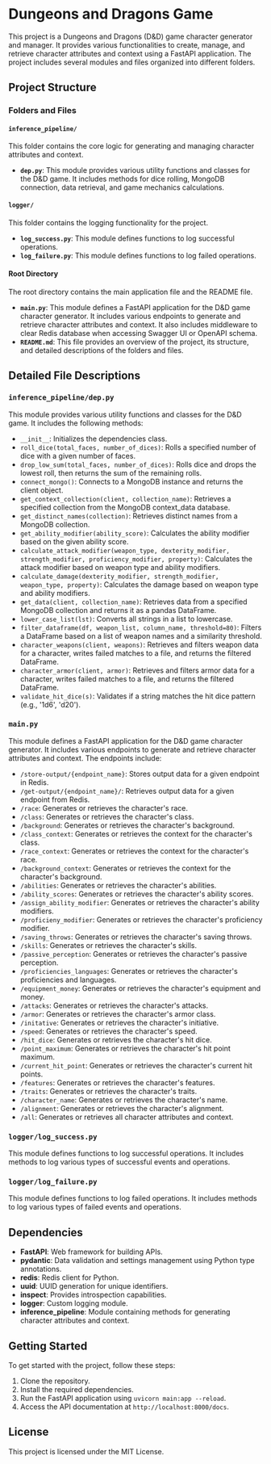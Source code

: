 # Dungeons and Dragons Game

This project is a Dungeons and Dragons (D&D) game character generator and manager. It provides various functionalities to create, manage, and retrieve character attributes and context using a FastAPI application. The project includes several modules and files organized into different folders.

## Project Structure

### Folders and Files

#### `inference_pipeline/`
This folder contains the core logic for generating and managing character attributes and context.

- **`dep.py`**: This module provides various utility functions and classes for the D&D game. It includes methods for dice rolling, MongoDB connection, data retrieval, and game mechanics calculations.

#### `logger/`
This folder contains the logging functionality for the project.

- **`log_success.py`**: This module defines functions to log successful operations.
- **`log_failure.py`**: This module defines functions to log failed operations.

#### Root Directory
The root directory contains the main application file and the README file.

- **`main.py`**: This module defines a FastAPI application for the D&D game character generator. It includes various endpoints to generate and retrieve character attributes and context. It also includes middleware to clear Redis database when accessing Swagger UI or OpenAPI schema.
- **`README.md`**: This file provides an overview of the project, its structure, and detailed descriptions of the folders and files.

## Detailed File Descriptions

### `inference_pipeline/dep.py`
This module provides various utility functions and classes for the D&D game. It includes the following methods:
- `__init__`: Initializes the dependencies class.
- `roll_dice(total_faces, number_of_dices)`: Rolls a specified number of dice with a given number of faces.
- `drop_low_sum(total_faces, number_of_dices)`: Rolls dice and drops the lowest roll, then returns the sum of the remaining rolls.
- `connect_mongo()`: Connects to a MongoDB instance and returns the client object.
- `get_context_collection(client, collection_name)`: Retrieves a specified collection from the MongoDB context_data database.
- `get_distinct_names(collection)`: Retrieves distinct names from a MongoDB collection.
- `get_ability_modifier(ability_score)`: Calculates the ability modifier based on the given ability score.
- `calculate_attack_modifier(weapon_type, dexterity_modifier, strength_modifier, proficiency_modifier, property)`: Calculates the attack modifier based on weapon type and ability modifiers.
- `calculate_damage(dexterity_modifier, strength_modifier, weapon_type, property)`: Calculates the damage based on weapon type and ability modifiers.
- `get_data(client, collection_name)`: Retrieves data from a specified MongoDB collection and returns it as a pandas DataFrame.
- `lower_case_list(lst)`: Converts all strings in a list to lowercase.
- `filter_dataframe(df, weapon_list, column_name, threshold=80)`: Filters a DataFrame based on a list of weapon names and a similarity threshold.
- `character_weapons(client, weapons)`: Retrieves and filters weapon data for a character, writes failed matches to a file, and returns the filtered DataFrame.
- `character_armor(client, armor)`: Retrieves and filters armor data for a character, writes failed matches to a file, and returns the filtered DataFrame.
- `validate_hit_dice(s)`: Validates if a string matches the hit dice pattern (e.g., '1d6', 'd20').

### `main.py`
This module defines a FastAPI application for the D&D game character generator. It includes various endpoints to generate and retrieve character attributes and context. The endpoints include:
- `/store-output/{endpoint_name}`: Stores output data for a given endpoint in Redis.
- `/get-output/{endpoint_name}/`: Retrieves output data for a given endpoint from Redis.
- `/race`: Generates or retrieves the character's race.
- `/class`: Generates or retrieves the character's class.
- `/background`: Generates or retrieves the character's background.
- `/class_context`: Generates or retrieves the context for the character's class.
- `/race_context`: Generates or retrieves the context for the character's race.
- `/background_context`: Generates or retrieves the context for the character's background.
- `/abilities`: Generates or retrieves the character's abilities.
- `/ability_scores`: Generates or retrieves the character's ability scores.
- `/assign_ability_modifier`: Generates or retrieves the character's ability modifiers.
- `/proficieny_modifier`: Generates or retrieves the character's proficiency modifier.
- `/saving_throws`: Generates or retrieves the character's saving throws.
- `/skills`: Generates or retrieves the character's skills.
- `/passive_perception`: Generates or retrieves the character's passive perception.
- `/proficiencies_languages`: Generates or retrieves the character's proficiencies and languages.
- `/equipment_money`: Generates or retrieves the character's equipment and money.
- `/attacks`: Generates or retrieves the character's attacks.
- `/armor`: Generates or retrieves the character's armor class.
- `/initative`: Generates or retrieves the character's initiative.
- `/speed`: Generates or retrieves the character's speed.
- `/hit_dice`: Generates or retrieves the character's hit dice.
- `/point_maximum`: Generates or retrieves the character's hit point maximum.
- `/current_hit_point`: Generates or retrieves the character's current hit points.
- `/features`: Generates or retrieves the character's features.
- `/traits`: Generates or retrieves the character's traits.
- `/character_name`: Generates or retrieves the character's name.
- `/alignment`: Generates or retrieves the character's alignment.
- `/all`: Generates or retrieves all character attributes and context.

### `logger/log_success.py`
This module defines functions to log successful operations. It includes methods to log various types of successful events and operations.

### `logger/log_failure.py`
This module defines functions to log failed operations. It includes methods to log various types of failed events and operations.

## Dependencies
- **FastAPI**: Web framework for building APIs.
- **pydantic**: Data validation and settings management using Python type annotations.
- **redis**: Redis client for Python.
- **uuid**: UUID generation for unique identifiers.
- **inspect**: Provides introspection capabilities.
- **logger**: Custom logging module.
- **inference_pipeline**: Module containing methods for generating character attributes and context.

## Getting Started
To get started with the project, follow these steps:
1. Clone the repository.
2. Install the required dependencies.
3. Run the FastAPI application using `uvicorn main:app --reload`.
4. Access the API documentation at `http://localhost:8000/docs`.

## License
This project is licensed under the MIT License.

